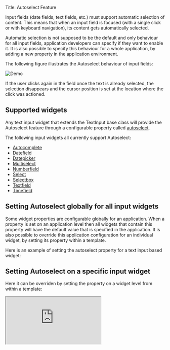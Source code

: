 Title: Autoselect Feature


Input fields (date fields, text fields, etc.) must support automatic selection of content.
This means that when an input field is focused (with a single click or with keyboard navigation), its content gets automatically selected.

Automatic selection is not supposed to be the default and only behaviour for all input fields, application developers can specify if they want to enable it.
It is also possible to specify this behaviour for a whole application, by adding a new property in the application environment.

The following figure illustrates the Autoselect behaviour of input fields:

![Demo](../images/err001v2i0.png)

If the user clicks again in the field once the text is already selected, the selection disappears and the cursor position is set at the location where the click was actioned.


## Supported widgets

Any text input widget that extends the TextInput base class will provide the Autoselect feature through a configurable property called [autoselect](http://ariatemplates.com/api/#aria.widgets.CfgBeans:TextInputCfg).

The following input widgets all currently support Autoselect:

- [Autocomplete](autocomplete)
- [Datefield](datefield)
- [Datepicker](datepicker)
- [Multiselect](multiselect)
- [Numberfield](numberfield)
- [Select](select)
- [Selectbox](selectbox)
- [Textfield](textfield)
- [Timefield](timefield)

## Setting Autoselect globally for all input widgets

Some widget properties are configurable globally for an application.
When a property is set on an application level then all widgets that contain this property will have the default value that is specified in the application.
It is also possible to override this application configuration for an individual widget, by setting its property within a template.

Here is an example of setting the autoselect property for a text input based widget:

<script src='http://snippets.ariatemplates.com/snippets/github.com/ariatemplates/documentation-code/%VERSION%/snippets/features/autoselect/Snippet.tpl?tag=widgetsettings&lang=at&outdent=true'></script>

## Setting Autoselect on a specific input widget

Here it can be overriden by setting the property on a widget level from within a template:

<script src='http://snippets.ariatemplates.com/snippets/github.com/ariatemplates/documentation-code/%VERSION%/snippets/features/autoselect/Snippet.tpl?tag=textfield&lang=at&outdent=true'></script>

<iframe class='samples' src='http://snippets.ariatemplates.com/samples/github.com/ariatemplates/documentation-code/%VERSION%/samples/features/autoselect/?skip=1' ></iframe>